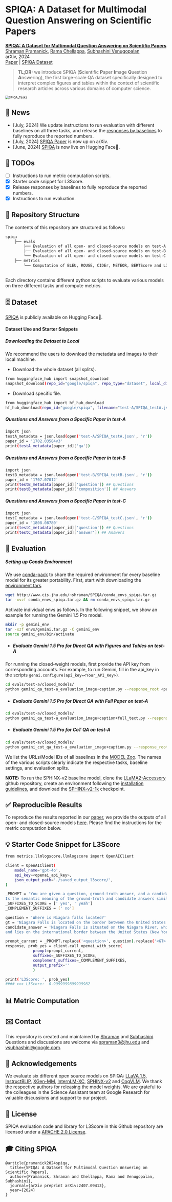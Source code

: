 # SPIQA: A Dataset for Multimodal Question Answering on Scientific Papers

[**SPIQA: A Dataset for Multimodal Question Answering on Scientific Papers**](https://arxiv.org/abs/2407.09413)    
[Shraman Pramanick](https://shramanpramanick.github.io/), [Rama Chellappa](https://engineering.jhu.edu/faculty/rama-chellappa/), [Subhashini Venugopalan](https://vsubhashini.github.io/)     
arXiv, 2024               
[Paper](https://arxiv.org/abs/2407.09413) | [SPIQA Dataset](https://huggingface.co/datasets/google/spiqa)

> **TL;DR:** we introduce SPIQA (**S**cientific **P**aper **I**mage **Q**uestion **A**nswering), the first large-scale QA dataset specifically designed to interpret complex figures and tables within the context of scientific research articles across various domains of computer science.

<img src="SPIQA_Tasks.png" alt="SPIQA_Tasks" style="zoom:67%;" />

## 📢 News

- [July, 2024] We update instructions to run evaluation with different baselines on all three tasks, and release the [responses by baselines](https://drive.google.com/drive/folders/1Y_27zme95jz9cH1UA8cphlRKhi3afwtA?usp=sharing) to fully reproduce the reported numbers.
- [July, 2024] [SPIQA Paper](https://arxiv.org/abs/2407.09413) is now up on arXiv.
- [June, 2024] [SPIQA](https://huggingface.co/datasets/google/spiqa) is now live on Hugging Face🤗.

## 📝 TODOs

- [ ] Instructions to run metric computation scripts.
- [x] Starter code snippet for L3Score.
- [x] Release responses by baselines to fully reproduce the reported numbers.
- [x] Instructions to run evaluation. 

## 📁 Repository Structure

The contents of this repository are structured as follows:

```bash
spiqa
    ├── evals
        ├── Evaluation of all open- and closed-source models on test-A
        ├── Evaluation of all open- and closed-source models on test-B 
        └── Evaluation of all open- and closed-source models on test-C
    ├── metrics
        └── Computation of BLEU, ROUGE, CIDEr, METEOR, BERTScore and L3Score
    
```
Each directory contains different python scripts to evaluate various models on three different tasks and compute metrics.

## 🗄️ Dataset

[SPIQA](https://huggingface.co/datasets/google/spiqa) is publicly available on Hugging Face🤗.

#### Dataset Use and Starter Snippets

##### Downloading the Dataset to Local

We recommend the users to download the metadata and images to their local machine. 

- Download the whole dataset (all splits).
```bash
from huggingface_hub import snapshot_download
snapshot_download(repo_id="google/spiqa", repo_type="dataset", local_dir='.') ### Mention the local directory path
```

- Download specific file.
```bash
from huggingface_hub import hf_hub_download
hf_hub_download(repo_id="google/spiqa", filename="test-A/SPIQA_testA.json", repo_type="dataset", local_dir='.') ### Mention the local directory path
```

##### Questions and Answers from a Specific Paper in test-A
```bash
import json
testA_metadata = json.load(open('test-A/SPIQA_testA.json', 'r'))
paper_id = '1702.03584v3'
print(testA_metadata[paper_id]['qa'])
```

##### Questions and Answers from a Specific Paper in test-B
```bash
import json
testB_metadata = json.load(open('test-B/SPIQA_testB.json', 'r'))
paper_id = '1707.07012'
print(testB_metadata[paper_id]['question']) ## Questions
print(testB_metadata[paper_id]['composition']) ## Answers
```

##### Questions and Answers from a Specific Paper in test-C
```bash
import json
testC_metadata = json.load(open('test-C/SPIQA_testC.json', 'r'))
paper_id = '1808.08780'
print(testC_metadata[paper_id]['question']) ## Questions
print(testC_metadata[paper_id]['answer']) ## Answers
```

## 🧪 Evaluation

##### Setting up Conda Environment

We use [conda-pack](https://conda.github.io/conda-pack/) to share the required environment for every baseline model for its greater portability. First, start with downloading the [environment tars](http://www.cis.jhu.edu/~shraman/SPIQA/conda_envs_spiqa.tar.gz).
```bash
wget http://www.cis.jhu.edu/~shraman/SPIQA/conda_envs_spiqa.tar.gz
tar -xvzf conda_envs_spiqa.tar.gz && rm conda_envs_spiqa.tar.gz
```
Activate individual envs as follows. In the following snippet, we show an example for running the Gemini 1.5 Pro model. 
```bash
mkdir -p gemini_env
tar -xzf envs/gemini.tar.gz -C gemini_env
source gemini_env/bin/activate
```

- ##### Evaluate Gemini 1.5 Pro for Direct QA with Figures and Tables on test-A

For running the closed-weight models, first provide the API key from corresponding accounts. For example, to run Gemini, fill in the api_key in the scripts `genai.configure(api_key=<Your_API_Key>)`.
```bash
cd evals/test-a/closed_models/
python gemini_qa_test-a_evaluation_image+caption.py --response_root <path_to_save_responses> --image_resolution -1 --model_id gemini-1.5-pro
```

- ##### Evaluate Gemini 1.5 Pro for Direct QA with Full Paper on test-A
```bash
cd evals/test-a/closed_models/
python gemini_qa_test-a_evaluation_image+caption+full_text.py --response_root <path_to_save_responses> --image_resolution -1 --model_id gemini-1.5-pro
```

- ##### Evaluate Gemini 1.5 Pro for CoT QA on test-A
```bash
cd evals/test-a/closed_models/
python gemini_cot_qa_test-a_evaluation_image+caption.py --response_root <path_to_save_responses> --image_resolution -1 --model_id gemini-1.5-pro
```

We list the URLs/Model IDs of all baselines in the [MODEL Zoo](./Model_MOO.md). The names of the various scripts clearly indicate the respective tasks, baseline settings, and evaluation splits.

**NOTE:** To run the SPHINX-v2 baseline model, clone the [LLaMA2-Accessory](https://github.com/Alpha-VLLM/LLaMA2-Accessory) github repository, create an environment following the [installation guidelines](https://github.com/Alpha-VLLM/LLaMA2-Accessory/tree/main/SPHINX#installation), and download the [SPHINX-v2-1k](https://huggingface.co/Alpha-VLLM/LLaMA2-Accessory/tree/main/finetune/mm/SPHINX/SPHINX-v2-1k) checkpoint.

## ✅ Reproducible Results

To reproduce the results reported in our [paper](https://arxiv.org/abs/2407.09413), we provide the outputs of all open- and closed-source models [here](https://drive.google.com/drive/folders/1Y_27zme95jz9cH1UA8cphlRKhi3afwtA?usp=sharing). Please find the instructions for the metric computation below.

## 💡 Starter Code Snippet for L3Score

```bash
from metrics.llmlogscore.llmlogscore import OpenAIClient

client = OpenAIClient(
    model_name='gpt-4o',
    api_key=<openai_api_key>,
    json_output_path='./saved_output_l3score/',
)

_PROMPT = 'You are given a question, ground-truth answer, and a candidate answer. Question: <question> \nGround-truth answer: <GT> \nCandidate answer: <answer> \n\
Is the semantic meaning of the ground-truth and candidate answers similar? Answer in one word - Yes or No.'
_SUFFIXES_TO_SCORE = [' yes', ' yeah']
_COMPLEMENT_SUFFIXES = [' no']

question = 'Where is Niagara falls located?'
gt = 'Niagara Falls is located on the border between the United States and Canada, specifically between New York State and Ontario Province.'
candidate_answer = 'Niagara Falls is situated on the Niagara River, which connects Lake Erie to Lake Ontario, \
and lies on the international border between the United States (New York State) and Canada (Ontario Province).'

prompt_current = _PROMPT.replace('<question>', question).replace('<GT>', gt).replace('<answer>', candidate_answer)
response, prob_yes = client.call_openai_with_score(
            prompt=prompt_current,
            suffixes=_SUFFIXES_TO_SCORE,
            complement_suffixes=_COMPLEMENT_SUFFIXES,
            output_prefix=''
            )

print('L3Score: ', prob_yes)
#### >>> L3Score:  0.9999999899999982
```

## 📊 Metric Computation

## ✉️ Contact

This repository is created and maintained by [Shraman](https://shramanpramanick.github.io/) and [Subhashini](https://vsubhashini.github.io/). Questions and discussions are welcome via spraman3@jhu.edu and vsubhashini@google.com.

## 🙏 Acknowledgements

We evaluate six different open source models on SPIQA: [LLaVA 1.5](https://huggingface.co/llava-hf/llava-1.5-7b-hf), [InstructBLIP](https://huggingface.co/Salesforce/instructblip-vicuna-7b), [XGen-MM](https://huggingface.co/Salesforce/xgen-mm-phi3-mini-instruct-r-v1), [InternLM-XC](https://huggingface.co/internlm/internlm-xcomposer2-vl-7b), [SPHINX-v2](https://github.com/Alpha-VLLM/LLaMA2-Accessory/tree/main/SPHINX) and [CogVLM](https://huggingface.co/THUDM/cogvlm-chat-hf). We thank the respective authors for releasing the model weights. We are grateful to the colleagues in the Science Assistant team at Google Research for valuable discussions and support to our project.

## 📄 License

SPIQA evaluation code and library for L3Score in this Github repository are licensed under a [APACHE 2.0 License](./LICENSE).

## 🎓 Citing SPIQA

```
@article{pramanick2024spiqa,
  title={SPIQA: A Dataset for Multimodal Question Answering on Scientific Papers},
  author={Pramanick, Shraman and Chellappa, Rama and Venugopalan, Subhashini},
  journal={arXiv preprint arXiv:2407.09413},
  year={2024}
}
```
